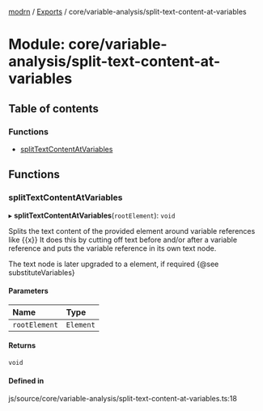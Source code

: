 [modrn](../README.md) / [Exports](../modules.md) / core/variable-analysis/split-text-content-at-variables

# Module: core/variable-analysis/split-text-content-at-variables

## Table of contents

### Functions

- [splitTextContentAtVariables](core_variable_analysis_split_text_content_at_variables.md#splittextcontentatvariables)

## Functions

### splitTextContentAtVariables

▸ **splitTextContentAtVariables**(`rootElement`): `void`

Splits the text content of the provided element around variable references like {{x}}
It does this by cutting off text before and/or after a variable reference and puts the variable reference
in its own text node.

The text node is later upgraded to a element, if required {@see substituteVariables}

#### Parameters

| Name | Type |
| :------ | :------ |
| `rootElement` | `Element` |

#### Returns

`void`

#### Defined in

js/source/core/variable-analysis/split-text-content-at-variables.ts:18

